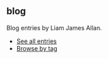 ## blog

Blog entries by Liam James Allan.

* [See all entries](https://github.com/worksofliam/blog/issues/)
* [Browse by tag](https://github.com/worksofliam/blog/issues/labels)

